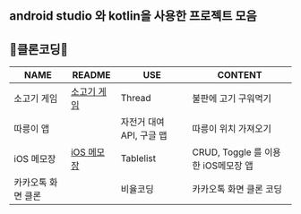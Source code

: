 ## android studio 와 kotlin을 사용한 프로젝트 모음

## 📱클론코딩📱


| NAME | README | USE | CONTENT |
|------|------|------------|--------------|
| 소고기 게임 |[소고기 게임](https://github.com/yujindonut/android-kotlin/tree/main/SogogiGame#readme)| Thread | 불판에 고기 구워먹기 |
| 따릉이 앱 || 자전거 대여 API, 구글 맵 | 따릉이 위치 가져오기 |
| iOS 메모장 |[iOS 메모장](https://github.com/yujindonut/android-kotlin/tree/main/IOS_MEMO#readme)| Tablelist | CRUD, Toggle 를 이용한 iOS메모장 앱 |
| 카카오톡 화면 클론 || 비율코딩 | 카카오톡 화면 클론 코딩 |

